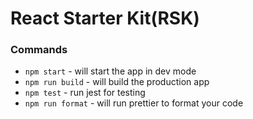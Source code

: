 # React Starter Kit(RSK)

### Commands
- `npm start` - will start the app in dev mode
- `npm run build` - will build the production app
- `npm test` - run jest for testing
- `npm run format` - will run prettier to format your code

